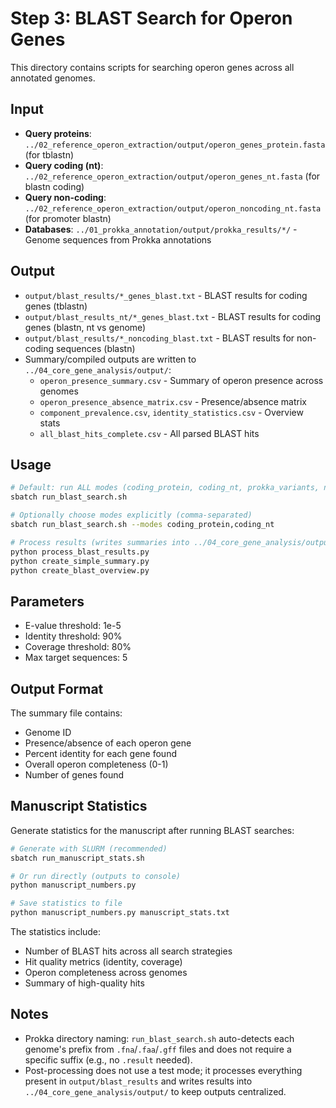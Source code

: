 # Step 3: BLAST Search for Operon Genes

This directory contains scripts for searching operon genes across all annotated genomes.

## Input
- **Query proteins**: `../02_reference_operon_extraction/output/operon_genes_protein.fasta` (for tblastn)
- **Query coding (nt)**: `../02_reference_operon_extraction/output/operon_genes_nt.fasta` (for blastn coding)
- **Query non-coding**: `../02_reference_operon_extraction/output/operon_noncoding_nt.fasta` (for promoter blastn)
- **Databases**: `../01_prokka_annotation/output/prokka_results/*/` - Genome sequences from Prokka annotations

## Output
- `output/blast_results/*_genes_blast.txt` - BLAST results for coding genes (tblastn)
- `output/blast_results_nt/*_genes_blast.txt` - BLAST results for coding genes (blastn, nt vs genome)
- `output/blast_results/*_noncoding_blast.txt` - BLAST results for non-coding sequences (blastn)
- Summary/compiled outputs are written to `../04_core_gene_analysis/output/`:
  - `operon_presence_summary.csv` - Summary of operon presence across genomes
  - `operon_presence_absence_matrix.csv` - Presence/absence matrix
  - `component_prevalence.csv`, `identity_statistics.csv` - Overview stats
  - `all_blast_hits_complete.csv` - All parsed BLAST hits

## Usage
```bash
# Default: run ALL modes (coding_protein, coding_nt, prokka_variants, noncoding)
sbatch run_blast_search.sh

# Optionally choose modes explicitly (comma-separated)
sbatch run_blast_search.sh --modes coding_protein,coding_nt

# Process results (writes summaries into ../04_core_gene_analysis/output)
python process_blast_results.py
python create_simple_summary.py
python create_blast_overview.py
```

## Parameters
- E-value threshold: 1e-5
- Identity threshold: 90%
- Coverage threshold: 80%
- Max target sequences: 5

## Output Format
The summary file contains:
- Genome ID
- Presence/absence of each operon gene
- Percent identity for each gene found
- Overall operon completeness (0-1)
- Number of genes found

## Manuscript Statistics
Generate statistics for the manuscript after running BLAST searches:
```bash
# Generate with SLURM (recommended)
sbatch run_manuscript_stats.sh

# Or run directly (outputs to console)
python manuscript_numbers.py

# Save statistics to file
python manuscript_numbers.py manuscript_stats.txt
```

The statistics include:
- Number of BLAST hits across all search strategies
- Hit quality metrics (identity, coverage)
- Operon completeness across genomes
- Summary of high-quality hits

## Notes
- Prokka directory naming: `run_blast_search.sh` auto-detects each genome's prefix from `.fna`/`.faa`/`.gff` files and does not require a specific suffix (e.g., no `.result` needed).
- Post-processing does not use a test mode; it processes everything present in `output/blast_results` and writes results into `../04_core_gene_analysis/output/` to keep outputs centralized.